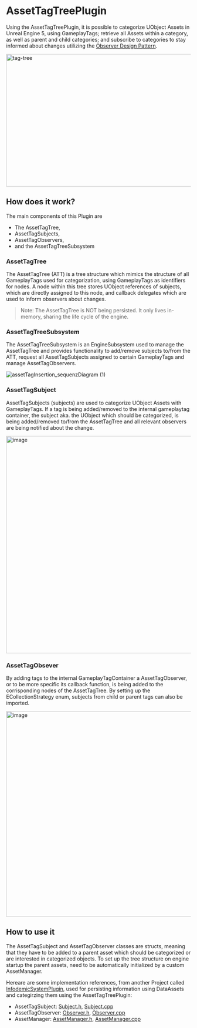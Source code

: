 # AssetTagTreePlugin

Using the AssetTagTreePlugin, it is possible to categorize UObject Assets in Unreal Engine 5, using GameplayTags; retrieve all Assets within a category, as well as parent and child categories; 
and subscribe to categories to stay informed about changes utilizing the [Observer Design Pattern](https://refactoring.guru/design-patterns/observer).

<img width="596" height="361" alt="tag-tree" src="https://github.com/user-attachments/assets/b4570f19-ee13-45f9-8fff-2c4c61b024cf" />

## How does it work?
The main components of this Plugin are
- The AssetTagTree,
- AssetTagSubjects,
- AssetTagObservers,
- and the AssetTagTreeSubsystem

### AssetTagTree
The AssetTagTree (ATT) is a tree structure which mimics the structure of all GameplayTags used for categorization, using GameplayTags as identifiers for nodes. 
A node within this tree stores UObject references of subjects, which are directly assigned to this node, and callback delegates which are used to inform observers about changes.

> Note: The AssetTagTree is NOT being persisted. It only lives in-memory, sharing the life cycle of the engine.

### AssetTagTreeSubsystem
The AssetTagTreeSubsystem is an EngineSubsystem used to manage the AssetTagTree and provides functionality to add/remove subjects to/from the ATT, 
request all AssetTagSubjects assigned to certain GameplayTags and manage AssetTagObservers.

![assetTagInsertion_sequenzDiagram (1)](https://github.com/user-attachments/assets/d90138a1-9e72-4bc9-8945-e2c6ec2b95d2)

### AssetTagSubject
AssetTagSubjects (subjects) are used to categorize UObject Assets with GameplayTags. If a tag is being added/removed to the internal gameplaytag container, 
the subject aka. the UObject which should be categorized, is being added/removed to/from the AssetTagTree and all relevant observers are being notified about the change.

<img width="914" height="592" alt="image" src="https://github.com/user-attachments/assets/52af7eac-f202-4678-8369-00f6e14822f7" />


### AssetTagObsever
By adding tags to the internal GameplayTagContainer a AssetTagObserver, or to be more specific its callback function, is being added to the corrisponding nodes of the AssetTagTree.
By setting up the ECollectionStrategy enum, subjects from child or parent tags can also be imported. 

<img width="962" height="560" alt="image" src="https://github.com/user-attachments/assets/483ae2c4-5e74-428b-8008-b49f3b19243d" />


## How to use it
The AssetTagSubject and AssetTagObserver classes are structs, meaning that they have to be added to a parent asset which should be categorized or are interested in categorized objects.
To set up the tree structure on engine startup the parent assets, need to be automatically initialized by a custom AssetManager.

Hereare are some implementation references, from another Project called [InfodemicSystemPlugin](https://github.com/tortle-sh/InfodemicSystemPlugin/tree/master), used for persisting information using DataAssets and categirzing them using the AssetTagTreePlugin:
- AssetTagSubject: [Subject.h](https://github.com/tortle-sh/InfodemicSystemPlugin/blob/master/Source/InfodemicCore/Public/base/IDS_InformationBundle.h), [Subject.cpp](https://github.com/tortle-sh/InfodemicSystemPlugin/blob/master/Source/InfodemicCore/Private/base/IDS_InformationBundle.cpp)
- AssetTagObserver: [Observer.h](https://github.com/tortle-sh/InfodemicSystemPlugin/blob/master/Source/InfodemicCore/Public/base/IDS_InformationCollection.h), [Observer.cpp](https://github.com/tortle-sh/InfodemicSystemPlugin/blob/master/Source/InfodemicCore/Private/base/IDS_InformationCollection.cpp)
- AssetManager: [AssetManager.h](https://github.com/tortle-sh/InfodemicSystemPlugin/blob/master/Source/InfodemicCore/Public/InfodemicAssetManager.h), [AssetManager.cpp](https://github.com/tortle-sh/InfodemicSystemPlugin/blob/master/Source/InfodemicCore/Private/InfodemicAssetManager.cpp)

